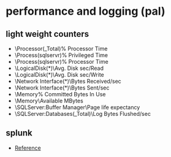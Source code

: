 # performance and logging (pal)

## light weight counters

- \Processor(_Total)\% Processor Time
- \Process(sqlservr)\% Privileged Time
- \Process(sqlservr)\% Processor Time
- \LogicalDisk(*)\Avg. Disk sec/Read
- \LogicalDisk(*)\Avg. Disk sec/Write
- \Network Interface(*)\Bytes Received/sec
- \Network Interface(*)\Bytes Sent/sec
- \Memory\% Committed Bytes In Use
- \Memory\Available MBytes
- \SQLServer:Buffer Manager\Page life expectancy
- \SQLServer:Databases(_Total)\Log Bytes Flushed/sec

## splunk

- [Reference](https://docs.splunk.com/Documentation/Splunk/8.0.2/Data/MonitorWindowsperformance)
